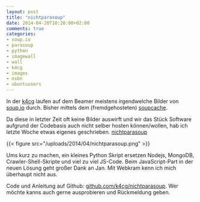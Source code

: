 ```yaml
---
layout: post
title: "nichtparasoup"
date: 2014-04-20T10:20:00+02:00
comments: true
categories:
- soup.io
- parasoup
- python
- imagewall
- wall
- k4cg
- images
- osbn
- ubuntuusers
---
```


In der [k4cg](http://k4cg.org) laufen auf dem Beamer meistens irgendwelche
Bilder von [soup.io](http://soup.io) durch. Bisher mittels dem (fremdgehosteten)
[soupcache](https://github.com/exi/soupcache).

Da diese in letzter Zeit oft keine Bilder auswirft und wir das Stück Software
aufgrund der Codebasis auch nicht selber hosten können/wollen, hab ich letzte
Woche etwas eigenes geschrieben. [nichtparasoup](https://github.com/k4cg/nichtparasoup)

{{< figure src="/uploads/2014/04/nichtparasoup.png" >}}

Ums kurz zu machen, ein kleines Python Skript ersetzen Nodejs, MongoDB,
Crawler-Shell-Skripte und viel zu viel JS-Code. Beim JavaScript-Part in der neuen Lösung
geht großer Dank an Jan. Mit Webkram kenn ich mich überhaupt nicht aus.

Code und Anleitung auf Github: [github.com/k4cg/nichtparasoup](https://github.com/k4cg/nichtparasoup).
Wer möchte kanns auch gerne ausprobieren und Rückmeldung geben.
